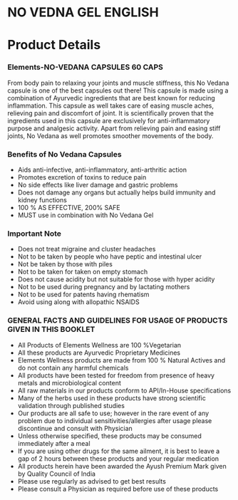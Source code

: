 # NO VEDNA GEL ENGLISH

# Product Details

### Elements-NO-VEDANA CAPSULES 60 CAPS

From body pain to relaxing your joints and muscle stiffness, this No Vedana capsule is one of the best capsules out there! This capsule is made using a combination of Ayurvedic ingredients that are best known for reducing inflammation. This capsule as well takes care of easing muscle aches, relieving pain and discomfort of joint. It is scientifically proven that the ingredients used in this capsule are exclusively for anti-inflammatory purpose and analgesic activity. Apart from relieving pain and easing stiff joints, No Vedana as well promotes smoother movements of the body.

### Benefits of No Vedana Capsules

- Aids anti-infective, anti-inflammatory, anti-arthritic action
- Promotes excretion of toxins to reduce pain
- No side effects like liver damage and gastric problems
- Does not damage any organs but actually helps build immunity and kidney functions
- 100 % AS EFFECTIVE, 200% SAFE
- MUST use in combination with No Vedana Gel

### Important Note

- Does not treat migraine and cluster headaches
- Not to be taken by people who have peptic and intestinal ulcer
- Not be taken by those with piles
- Not to be taken for taken on empty stomach
- Does not cause acidity but not suitable for those with hyper acidity
- Not to be used during pregnancy and by lactating mothers
- Not to be used for patents having rhematism
- Avoid using along with allopathic NSAIDS

### GENERAL FACTS AND GUIDELINES FOR USAGE OF PRODUCTS GIVEN IN THIS BOOKLET

- All Products of Elements Wellness are 100 %Vegetarian
- All these products are Ayurvedic Proprietary Medicines
- Elements Wellness products are made from 100 % Natural Actives and do not contain any harmful chemicals
- All products have been tested for freedom from presence of heavy metals and microbiological content
- All raw materials in our products conform to API/In-House specifications
- Many of the herbs used in these products have strong scientific validation through published studies
- Our products are all safe to use; however in the rare event of any problem due to individual sensitivities/allergies after usage please discontinue and consult with Physician
- Unless otherwise specified, these products may be consumed immediately after a meal
- If you are using other drugs for the same ailment, it is best to leave a gap of 2 hours between these products and your regular medication
- All products herein have been awarded the Ayush Premium Mark given by Quality Council of India
- Please use regularly as advised to get best results
- Please consult a Physician as required before use of these products